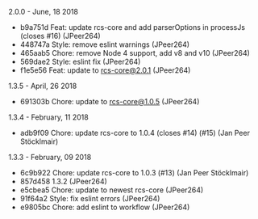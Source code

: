 2.0.0 - June, 18 2018

* b9a751d Feat: update rcs-core and add parserOptions in processJs (closes #16) (JPeer264)
* 448747a Style: remove eslint warnings (JPeer264)
* 465aab5 Chore: remove Node 4 support, add v8 and v10 (JPeer264)
* 569dae2 Style: eslint fix (JPeer264)
* f1e5e56 Feat: update to rcs-core@2.0.1 (JPeer264)

1.3.5 - April, 26 2018

* 691303b Chore: update to rcs-core@1.0.5 (JPeer264)

1.3.4 - February, 11 2018

* adb9f09 Chore: update rcs-core to 1.0.4 (closes #14) (#15) (Jan Peer Stöcklmair)

1.3.3 - February, 09 2018

* 6c9b922 Chore: update rcs-core to 1.0.3 (#13) (Jan Peer Stöcklmair)
* 857d458 1.3.2 (JPeer264)
* e5cbea5 Chore: update to newest rcs-core (JPeer264)
* 91f64a2 Style: fix eslint errors (JPeer264)
* e9805bc Chore: add eslint to workflow (JPeer264)

